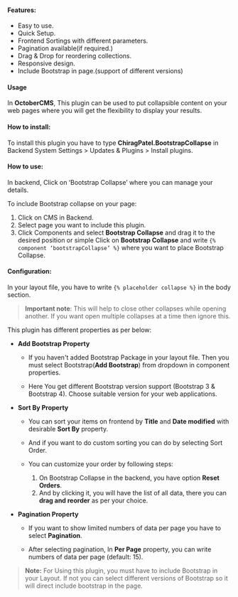 #### Features: 
* Easy to use.
* Quick Setup.
* Frontend Sortings with different parameters.
* Pagination available(if required.)
* Drag & Drop for reordering collections.
* Responsive design.
* Include Bootstrap in page.(support of different versions)

#### Usage
In **OctoberCMS**, This plugin can be used to put collapsible content on your web pages where you will get the flexibility to display your results.


#### **How to install:**
To install this plugin you have to type **ChiragPatel.BootstrapCollapse** in Backend System Settings > Updates & Plugins > Install plugins.

#### **How to use:**
In backend, Click on ‘Bootstrap Collapse’ where you can manage your details.

To include Bootstrap collapse on your page:
1. Click on CMS in Backend.
2.  Select page you want to include this plugin.
3.  Click Components and select **Bootstrap Collapse** and drag it to the desired position or simple Click on **Bootstrap Collapse** and write `{% component ‘bootstrapCollapse’ %}`  where you want to place Bootstrap Collapse.

#### **Configuration:**
In your layout file, you have to write `{% placeholder collapse %}` in the body section. 
> **Important note**: This will help to close other collapses while opening another. If you want open multiple collapses at a time then ignore this.

This plugin has different properties as per below:
*  **Add Bootstrap Property**

    * If you haven't added Bootstrap Package in your layout file. Then you must select Bootstrap(**Add Bootstrap**) from dropdown in component properties.
    
    * Here You get different Bootstrap version support (Bootstrap 3 & Bootstrap 4). Choose suitable version for your web applications.


*  **Sort By Property**

    * You can sort your items on frontend by **Title** and **Date modified** with desirable **Sort By** property.

    * And if you want to do custom sorting you can do by selecting Sort Order.
    
    * You can customize your order by following steps:
    
       1. On Bootstrap Collapse in the backend, you have option **Reset Orders**. 
       2. And by clicking it, you will have the list of all data, there you can **drag and reorder** as per your choice.


* **Pagination Property**

    * If you want to show limited numbers of data per page you have to select **Pagination**.
    
    * After selecting pagination, In **Per Page** property, you can write numbers of data per page (default: 15).

> **Note:** For Using this plugin, you must have to include Bootstrap in your Layout.
If not you can select different versions of Bootstrap so it will direct include bootstrap in the page.